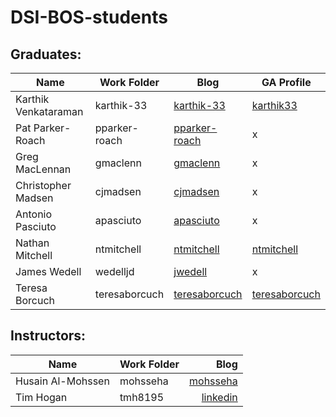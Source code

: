 # DSI-BOS-students


## Graduates:

|Name                 | Work Folder | Blog                                  | GA Profile|
|---------------------|-------------|---------------------------------------|-----------|
|Karthik Venkataraman | karthik-33  |[karthik-33](https://karthik-33.github.io)|[karthik33](https://profiles.generalassemb.ly/profiles/karthik33)|
|Pat Parker-Roach     | pparker-roach|[pparker-roach](https://pparker-roach.github.io)|x|
|Greg MacLennan       | gmaclenn    |[gmaclenn](https://gmaclenn.github.io)    |x |
|Christopher Madsen   | cjmadsen    |[cjmadsen](https://cjmadsen.github.io)    | x|
|Antonio Pasciuto     | apasciuto   |[apasciuto](https://apasciuto.github.io)  | x|
|Nathan Mitchell      | ntmitchell  |[ntmitchell](https://ntmitchell.github.io)| [ntmitchell](https://profiles.generalassemb.ly/nathan-mitchell)|
|James Wedell         | wedelljd    |[jwedell](https://wedelljd.github.io)     | x|
|Teresa Borcuch       |teresaborcuch |[teresaborcuch](https://teresaborcuch.github.io)|[teresaborcuch](https://profiles.generalassemb.ly/teresaborcuch)|

## Instructors:
|Name                 | Work Folder | Blog                                  |
|---------------------|-------------|--------------------------------------:   |
|Husain Al-Mohssen    | mohsseha    |[mohsseha](https://mohsseha.github.io)    |
|Tim Hogan            | tmh8195     |[linkedin](https://www.linkedin.com/in/hogantimothy/)|
